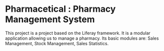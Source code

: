# Pharmacetical : Pharmacy Management System
This project is a project based on the Liferay framework. It is a modular application allowing us to manage a pharmacy. Its basic modules are: Sales Management, Stock Management, Sales Statistics.
